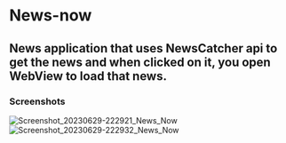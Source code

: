 # News-now
## News application that uses NewsCatcher api to get the news and when clicked on it, you open WebView to load that news. 


### Screenshots
![Screenshot_20230629-222921_News_Now](https://github.com/karthiikJR/higher-lower/assets/115890844/49e08e05-2cc7-4ecc-8d8b-d1f87b05c876)
![Screenshot_20230629-222932_News_Now](https://github.com/karthiikJR/higher-lower/assets/115890844/2405762d-ea44-496a-9b3c-08de5462a579)
